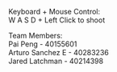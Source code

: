 Keyboard + Mouse Control: <br>
W A S D + Left Click to shoot

Team Members: <br>
Pai Peng - 40155601 <br>
Arturo Sanchez E - 40283236 <br>
Jared Latchman - 40214398 <br>

